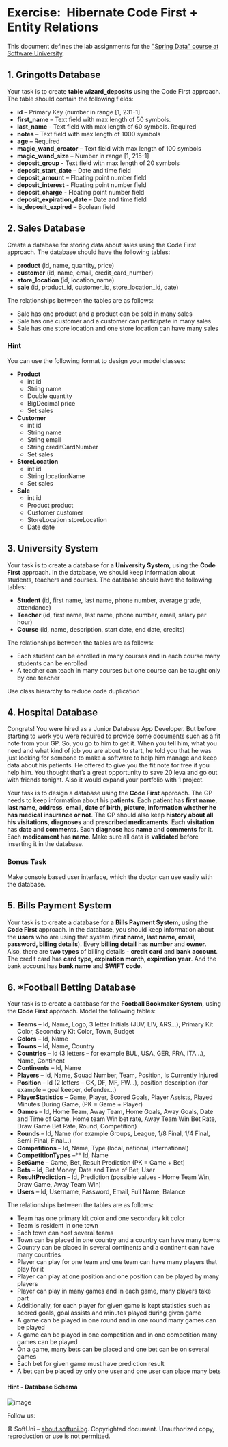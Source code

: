 
# **Exercise:  Hibernate Code First + Entity Relations**
This document defines the lab assignments for the ["Spring Data" course at Software University](https://softuni.bg/courses/spring-data).
## 1. **Gringotts Database**
Your task is to create **table wizard\_deposits** using the Code First approach. The table should contain the following fields:

- **id** – Primary Key (number in range [1, 231-1].
- **first\_name** – Text field with max length of 50 symbols.
- **last\_name** - Text field with max length of 60 symbols. Required
- **notes** – Text field with max length of 1000 symbols
- **age** – Required
- **magic\_wand\_creator** – Text field with max length of 100 symbols
- **magic\_wand\_size** – Number in range [1, 215-1]
- **deposit\_group** - Text field with max length of 20 symbols
- **deposit\_start\_date** – Date and time field
- **deposit\_amount** – Floating point number field
- **deposit\_interest** - Floating point number field
- **deposit\_charge** - Floating point number field
- **deposit\_expiration\_date** – Date and time field
- **is\_deposit\_expired** – Boolean field
## 2. **Sales Database** 
Create a database for storing data about sales using the Code First approach. The database should have the following tables:

- **product** (id, name, quantity, price)
- **customer** (id, name, email, credit\_card\_number)
- **store\_location** (id, location\_name)
- **sale** (id, product\_id, customer\_id, store\_location\_id, date)

The relationships between the tables are as follows:

- Sale has one product and a product can be sold in many sales
- Sale has one customer and a customer can participate in many sales
- Sale has one store location and one store location can have many sales
### **Hint**
You can use the following format to design your model classes:

- **Product** 
  - int id
  - String name 
  - Double quantity 
  - BigDecimal price 
  - Set<Sale> sales
- **Customer** 
  - int id
  - String name
  - String email
  - String creditCardNumber
  - Set<Sale> sales
- **StoreLocation** 
  - int id
  - String locationName
  - Set<Sale> sales
- **Sale** 
  - int id
  - Product product
  - Customer customer
  - StoreLocation storeLocation
  - Date date
## 3. **University System**
Your task is to create a database for a **University System**, using the **Code First** approach. In the database, we should keep information about students, teachers and courses. The database should have the following tables:

- **Student** (id, first name, last name, phone number, average grade, attendance)
- **Teacher** (id, first name, last name, phone number, email, salary per hour)
- **Course** (id, name, description, start date, end date, credits)

The relationships between the tables are as follows:

- Each student can be enrolled in many courses and in each course many students can be enrolled 
- A teacher can teach in many courses but one course can be taught only by one teacher

Use class hierarchy to reduce code duplication
## 4. **Hospital Database**
Congrats! You were hired as a Junior Database App Developer. But before starting to work you were required to provide some documents such as a fit note from your GP. So, you go to him to get it. When you tell him, what you need and what kind of job you are about to start, he told you that he was just looking for someone to make a software to help him manage and keep data about his patients. He offered to give you the fit note for free if you help him. You thought that’s a great opportunity to save 20 leva and go out with friends tonight. Also it would expand your portfolio with 1 project.

Your task is to design a database using the **Code First** approach. The GP needs to keep information about his **patients**. Each patient has **first name**, **last name**, **address**, **email**, **date of birth**, **picture**, **information whether he has medical insurance or not**. The GP should also keep **history about all his visitations**, **diagnoses** and **prescribed medicaments**. Each **visitation** has **date** and **comments**. Each **diagnose** has **name** and **comments** for it. Each **medicament** has **name**. Make sure all data is **validated** before inserting it in the database.
### **Bonus Task**
Make console based user interface, which the doctor can use easily with the database.
## 5. **Bills Payment System**
Your task is to create a database for a **Bills Payment System**, using the **Code First** approach. In the database, you should keep information about the **users** who are using that system (**first name, last name, email, password, billing details**). Every **billing detail** has **number** and **owner**. Also, there are **two types** of billing details - **credit card** and **bank account**. The credit card has **card type, expiration month, expiration year**. And the bank account has **bank name** and **SWIFT** **code**.

## 6. **\*Football Betting Database**
Your task is to create a database for the **Football Bookmaker System**, using the **Code First** approach. Model the following tables:

- **Teams** – Id, Name, Logo, 3 letter Initials (JUV, LIV, ARS…), Primary Kit Color, Secondary Kit Color, Town, Budget
- **Colors** – Id, Name
- **Towns** – Id, Name, Country
- **Countries** – Id (3 letters – for example BUL, USA, GER, FRA, ITA…), Name, Continent 
- **Continents** – Id, Name
- **Players** – Id, Name, Squad Number, Team, Position, Is Currently Injured
- **Position** – Id (2 letters – GK, DF, MF, FW…), position description (for example – goal keeper, defender…)
- **PlayerStatistics** – Game, Player, Scored Goals, Player Assists, Played Minutes During Game, (PK = Game + Player)
- **Games** – Id, Home Team, Away Team, Home Goals, Away Goals, Date and Time of Game, Home team Win bet rate, Away Team Win Bet Rate, Draw Game Bet Rate, Round, Competition)
- **Rounds** – Id, Name (for example Groups, League, 1/8 Final, 1/4 Final, Semi-Final, Final…)
- **Competitions** – Id, Name, Type (local, national, international)
- **CompetitionTypes** –** Id, Name
- **BetGame** – Game, Bet, Result Prediction (PK = Game + Bet)
- **Bets** – Id, Bet Money, Date and Time of Bet, User
- **ResultPrediction** – Id, Prediction (possible values - Home Team Win, Draw Game, Away Team Win)
- **Users** – Id, Username, Password, Email, Full Name, Balance

The relationships between the tables are as follows:

- Team has one primary kit color and one secondary kit color
- Team is resident in one town
- Each town can host several teams
- Town can be placed in one country and a country can have many towns
- Country can be placed in several continents and a continent can have many countries
- Player can play for one team and one team can have many players that play for it
- Player can play at one position and one position can be played by many players
- Player can play in many games and in each game, many players take part
- Additionally, for each player for given game is kept statistics such as scored goals, goal assists and minutes played during given game
- A game can be played in one round and in one round many games can be played
- A game can be played in one competition and in one competition many games can be played
- On a game, many bets can be placed and one bet can be on several games
- Each bet for given game must have prediction result
- A bet can be placed by only one user and one user can place many bets
#### **Hint - Database Schema**
![image](https://user-images.githubusercontent.com/67644402/172392112-6e59ef5b-f4e4-4995-bcf9-9bc26b92fe39.png)


Follow us:

© SoftUni – [about.softuni.bg](https://about.softuni.bg/). Copyrighted document. Unauthorized copy, reproduction or use is not permitted.

